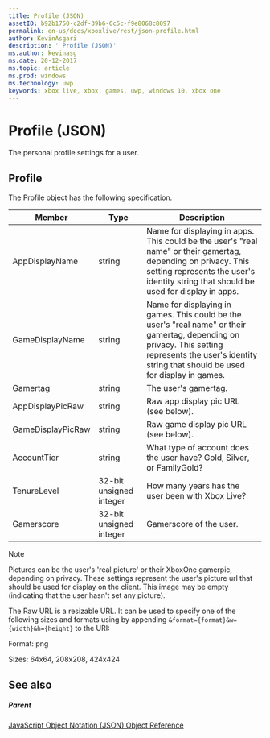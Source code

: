 ```yaml
---
title: Profile (JSON)
assetID: b92b1750-c2df-39b6-6c5c-f9e8068c8097
permalink: en-us/docs/xboxlive/rest/json-profile.html
author: KevinAsgari
description: ' Profile (JSON)'
ms.author: kevinasg
ms.date: 20-12-2017
ms.topic: article
ms.prod: windows
ms.technology: uwp
keywords: xbox live, xbox, games, uwp, windows 10, xbox one
---
```



# Profile (JSON)
The personal profile settings for a user. 
<a id="ID4EN"></a>

 
## Profile
 
The Profile object has the following specification.
 
| Member| Type| Description| 
| --- | --- | --- | 
| AppDisplayName| string| Name for displaying in apps. This could be the user's "real name" or their gamertag, depending on privacy. This setting represents the user's identity string that should be used for display in apps.| 
| GameDisplayName| string| Name for displaying in games. This could be the user's "real name" or their gamertag, depending on privacy. This setting represents the user's identity string that should be used for display in games.| 
| Gamertag| string| The user's gamertag.| 
| AppDisplayPicRaw| string| Raw app display pic URL (see below).| 
| GameDisplayPicRaw| string| Raw game display pic URL (see below).| 
| AccountTier| string| What type of account does the user have? Gold, Silver, or FamilyGold?| 
| TenureLevel| 32-bit unsigned integer| How many years has the user been with Xbox Live?| 
| Gamerscore| 32-bit unsigned integer| Gamerscore of the user.| 
  


> [!NOTE] 
> Pictures can be the user's 'real picture' or their XboxOne gamerpic, depending on privacy. These settings represent the user's picture url that should be used for display on the client. This image may be empty (indicating that the user hasn't set any picture). 


 
The Raw URL is a resizable URL. It can be used to specify one of the following sizes and formats using by appending `&format={format}&w={width}&h={height}` to the URI:
 
Format: png
 
Sizes: 64x64, 208x208, 424x424
 
<a id="ID4E2D"></a>

 
## See also
 
<a id="ID4E4D"></a>

 
##### Parent 

[JavaScript Object Notation (JSON) Object Reference](atoc-xboxlivews-reference-json.md)

   